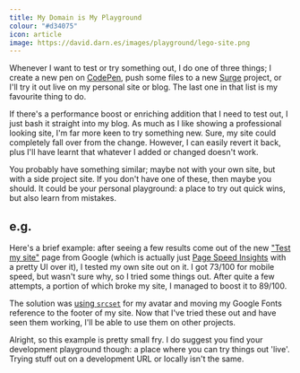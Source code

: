 ```yaml
---
title: My Domain is My Playground
colour: "#d34075"
icon: article
image: https://david.darn.es/images/playground/lego-site.png
---
```


Whenever I want to test or try something out, I do one of three things; I create a new pen on [CodePen](http://codepen.io/), push some files to a new [Surge](https://surge.sh/) project, or I'll try it out live on my personal site or blog. The last one in that list is my favourite thing to do.

<!-- more -->

If there's a performance boost or enriching addition that I need to test out, I just bash it straight into my blog. As much as I like showing a professional looking site, I'm far more keen to try something new. Sure, my site could completely fall over from the change. However, I can easily revert it back, plus I'll have learnt that whatever I added or changed doesn't work.

You probably have something similar; maybe not with your own site, but with a side project site. If you don't have one of these, then maybe you should. It could be your personal playground: a place to try out quick wins, but also learn from mistakes.

## e.g.

Here's a brief example: after seeing a few results come out of the new ["Test my site"](https://testmysite.thinkwithgoogle.com/) page from Google (which is actually just [Page Speed Insights](https://developers.google.com/speed/pagespeed/insights/) with a pretty UI over it), I tested my own site out on it. I got 73/100 for mobile speed, but wasn't sure why, so I tried some things out. After quite a few attempts, a portion of which broke my site, I managed to boost it to 89/100.

The solution was [using `srcset`](https://css-tricks.com/responsive-images-youre-just-changing-resolutions-use-srcset/) for my avatar and moving my Google Fonts reference to the footer of my site. Now that I've tried these out and have seen them working, I'll be able to use them on other projects.

Alright, so this example is pretty small fry. I do suggest you find your development playground though: a place where you can try things out 'live'. Trying stuff out on a development URL or locally isn't the same.

